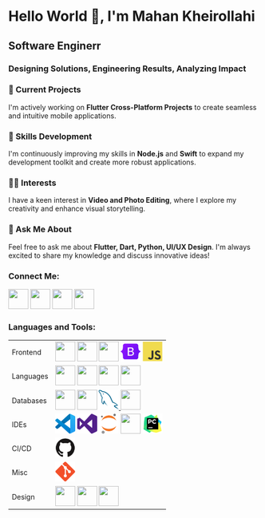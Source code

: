# Hello World 👋, I'm Mahan Kheirollahi

## Software Enginerr

### Designing Solutions, Engineering Results, Analyzing Impact

### 🔭 Current Projects
I'm actively working on **Flutter Cross-Platform Projects** to create seamless and intuitive mobile applications.

### 🌱 Skills Development
I'm continuously improving my skills in **Node.js** and **Swift** to expand my development toolkit and create more robust applications.

### 👨‍💻 Interests
I have a keen interest in **Video and Photo Editing**, where I explore my creativity and enhance visual storytelling.

### 💬 Ask Me About
Feel free to ask me about **Flutter, Dart, Python, UI/UX Design**. I'm always excited to share my knowledge and discuss innovative ideas!

### Connect Me:

<a href="https://www.linkedin.com/in/mahankheirollahi/"><img src="https://www.vectorlogo.zone/logos/linkedin/linkedin-icon.svg" width="40" height="40"/></a>
<a href="https://medium.com/@kheirollahi.mahan"><img src="https://www.vectorlogo.zone/logos/medium/medium-tile.svg" width="40" height="40"/></a>
<a href="mailto:kheirollahi.mahan@gmail.com"><img src="https://brandeps.com/logo-download/G/Gmail-logo-vector-01.svg" width="40" height="40"/></a>
<a href="https://twitter.com/itsthemahan"><img src="https://www.vectorlogo.zone/logos/twitter/twitter-tile.svg" width="40" height="40"/></a>


### Languages and Tools:

<table>
    <tr>
        <td>Frontend</td>
        <td>
            <a href="#"><img src="https://www.vectorlogo.zone/logos/flutterio/flutterio-icon.svg" width="40" height="40"/></a>
            <a href="#"><img src="https://www.vectorlogo.zone/logos/w3_html5/w3_html5-icon.svg" width="40" height="40"/></a>
            <a href="#"><img src="https://www.vectorlogo.zone/logos/w3_css/w3_css-icon.svg" width="40" height="40"/></a>
            <a href="#"><img src="https://github.com/devicons/devicon/blob/master/icons/bootstrap/bootstrap-original.svg" width="40" height="40"/></a>
            <a href="#"><img src="https://github.com/devicons/devicon/blob/master/icons/javascript/javascript-original.svg" width="40" height="40"/></a>
        </td>
    </tr>
    <tr>
        <td>Languages</td>
        <td>
            <a href="#"><img src="https://www.vectorlogo.zone/logos/java/java-icon.svg" width="40" height="40"/></a>
            <a href="#"><img src="https://www.vectorlogo.zone/logos/javascript/javascript-icon.svg" width="40" height="40"/></a>
            <a href="#"><img src="https://www.vectorlogo.zone/logos/python/python-icon.svg" width="40" height="40"/></a>
            <a href="#"><img src="https://www.vectorlogo.zone/logos/dartlang/dartlang-icon.svg" width="40" height="40"/></a>
        </td>
    </tr>
    <tr>
        <td>Databases</td>
        <td>
            <a href="#"><img src="https://www.vectorlogo.zone/logos/supabase/supabase-icon.svg" width="40" height="40"/></a>
            <a href="#"><img src="https://www.vectorlogo.zone/logos/firebase/firebase-icon.svg" width="40" height="40"/></a>
            <a href="#"><img src="https://github.com/devicons/devicon/blob/v2.13.0/icons/mysql/mysql-original.svg" width="40" height="40"/>
            <a href="#"><img src="https://www.vectorlogo.zone/logos/postgresql/postgresql-icon.svg" width="40" height="40"/></a>
        </td>
    </tr>
    <tr>
        <td>IDEs</td>
        <td>
            <a href="#"><img src="https://github.com/devicons/devicon/blob/v2.13.0/icons/vscode/vscode-original.svg" width="40" height="40"/></a>
            <a href="#"><img src="https://github.com/devicons/devicon/blob/master/icons/visualstudio/visualstudio-plain.svg" width="40" height="40"/></a>
            <a href="#"><img src="https://github.com/devicons/devicon/blob/master/icons/jupyter/jupyter-original.svg" width="40" height="40"/></a>
            <a href="#"><img src="https://brandeps.com/logo-download/I/Intellij-Idea-logo-vector-01.svg" width="40" height="40"/></a>
            <a href="#"><img src="https://github.com/devicons/devicon/blob/v2.13.0/icons/pycharm/pycharm-original.svg" width="40" height="40"/></a>
        </td>
    </tr>
    <tr>
        <td>CI/CD</td>
        <td>
            <a href="#"><img src="https://github.com/devicons/devicon/blob/v2.13.0/icons/github/github-original.svg" width="40" height="40"/></a>
        </td>
    </tr>
    <tr>
        <td>Misc</td>
        <td>
            <a href="#"><img src="https://github.com/devicons/devicon/blob/v2.13.0/icons/git/git-original.svg" width="40" height="40"/></a>
        </td>
    </tr>
    <tr>
        <td>Design</td>
        <td>
            <a href="#"><img src="https://upload.wikimedia.org/wikipedia/commons/thumb/a/af/Adobe_Photoshop_CC_icon.svg/1051px-Adobe_Photoshop_CC_icon.svg.png" width="40" height="40"/></a>
            <a href="#"><img src="https://upload.wikimedia.org/wikipedia/commons/thumb/c/c2/Adobe_XD_CC_icon.svg/1051px-Adobe_XD_CC_icon.svg.png" width="40" height="40"/></a>
            <a href="#"><img src="https://upload.wikimedia.org/wikipedia/commons/3/33/Figma-logo.svg" width="40" height="40"/></a>
        </td>
    </tr>
</table>
